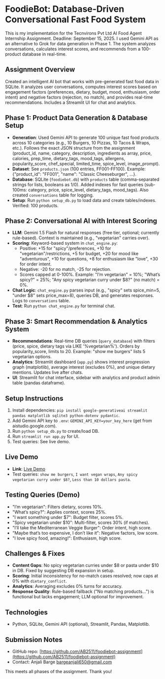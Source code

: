# FoodieBot: Database-Driven Conversational Fast Food System

This is my implementation for the Tecnvirons Pvt Ltd AI Food Agent Internship Assignment. Deadline: September 15, 2025. I used Gemini API as an alternative to Grok for data generation in Phase 1. The system analyzes conversations, calculates interest scores, and recommends from a 100-product database in real-time.

## Assignment Overview
Created an intelligent AI bot that works with pre-generated fast food data in SQLite. It analyzes user conversations, computes interest scores based on engagement factors (preferences, dietary, budget, mood, enthusiasm, order intent) and negative factors (rejection, no match), and provides real-time recommendations. Includes a Streamlit UI for chat and analytics.

## Phase 1: Product Data Generation & Database Setup
- **Generation**: Used Gemini API to generate 100 unique fast food products across 10 categories (e.g., 10 Burgers, 10 Pizzas, 10 Tacos & Wraps, etc.). Follows the exact JSON structure from the assignment (product_id, name, category, description, ingredients as array, price, calories, prep_time, dietary_tags, mood_tags, allergens, popularity_score, chef_special, limited_time, spice_level, image_prompt).
- **Dataset**: See `products.json` (100 entries, FF001-FF100). Example: {"product_id": "FF001", "name": "Classic Cheeseburger", ...}.
- **Database**: SQLite (`foodiebot.db`) with `products` table (comma-separated strings for lists, booleans as 1/0). Added indexes for fast queries (sub-100ms: category, price, spice_level, dietary_tags, mood_tags). Also created `conversations` table for logging.
- **Setup**: Run `python setup_db.py` to load data and create tables/indexes. Verified: 100 products.

## Phase 2: Conversational AI with Interest Scoring
- **LLM**: Gemini 1.5 Flash for natural responses (free tier, optional; currently rule-based). Context is maintained (e.g., "vegetarian" carries over).
- **Scoring**: Keyword-based system in `chat_engine.py`:
  - Positive: +15 for "spicy"/preferences, +10 for "vegetarian"/restrictions, +5 for budget, +20 for mood like "adventurous", +10 for questions, +8 for enthusiasm like "love", +30 for order intent.
  - Negative: -20 for no match, -25 for rejection.
  - Scores capped at 0-100%. Example: "I’m vegetarian" = 10%; "What’s spicy?" = 25%; "Any spicy vegetarian curry under $8?" (no match) = 0%.
- **Chat Logic**: `chat_engine.py` parses input (e.g., "spicy" sets spice_min=5, "under $8" sets price_max=8), queries DB, and generates responses. Logs to `conversations` table.
- **Test**: Run `python chat_engine.py` for terminal chat.

## Phase 3: Smart Recommendation & Analytics System
- **Recommendations**: Real-time DB queries (`query_database`) with filters (price, spice, dietary tags via LIKE '%vegetarian%'). Orders by popularity_score, limits to 20. Example: "show me burgers" lists 5 vegetarian options.
- **Analytics**: Streamlit dashboard (`app.py`) shows interest progression graph (matplotlib), average interest (excludes 0%), and unique dietary mentions. Updates live after chats.
- **UI**: Streamlit for chat interface, sidebar with analytics and product admin table (pandas dataframe).

## Setup Instructions
1. Install dependencies: `pip install google-generativeai streamlit pandas matplotlib sqlite3 python-dotenv pydantic`.
2. Add Gemini API key to `.env`: `GEMINI_API_KEY=your_key_here` (get from aistudio.google.com).
3. Run `python setup_db.py` to create/load DB.
4. Run `streamlit run app.py` for UI[](http://localhost:8501).
5. Test queries: See live demo.

## Live Demo
- **Link**: [Live Demo](https://foodiebotchat.streamlit.app/)
- Test queries: `show me burgers`, `I want vegan wraps`, `Any spicy vegetarian curry under $8?`, `Less than 10 dollars pasta`.

## Testing Queries (Demo)
- "I’m vegetarian": Filters dietary, scores 10%.
- "What’s spicy?": Applies context, scores 25%.
- "I want something under $7": Budget filter, scores 5%.
- "Spicy vegetarian under $10": Multi-filter, scores 30% (if matches).
- "I’ll take the Mediterranean Veggie Burger": Order intent, high score.
- "Maybe that’s too expensive, I don’t like it": Negative factors, low score.
- "I love spicy food, amazing!": Enthusiasm, high score.

## Challenges & Fixes
- **Content Gaps**: No spicy vegetarian curries under $8 or pasta under $10 in DB. Fixed by suggesting DB expansion in setup.
- **Scoring**: Initial inconsistency for no-match cases resolved; now caps at 0% with `dietary_conflict`.
- **Analytics**: Averaging excludes 0% turns for accuracy.
- **Response Quality**: Rule-based fallback ("No matching products...") is functional but lacks engagement; LLM optional for improvement.

## Technologies
- Python, SQLite, Gemini API (optional), Streamlit, Pandas, Matplotlib.

## Submission Notes
- GitHub repo: [https://github.com/AB2511/foodiebot-assignment](https://github.com/AB2511/foodiebot-assignment)
- Contact: Anjali Barge [bargeanjali650@gmail.com](mailto:bargeanjali650@gmail.com)

This meets all phases of the assignment. Thank you!
